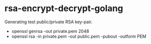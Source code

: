# rsa-encrypt-decrypt-golang

Generating test public/private RSA key-pair.

- openssl genrsa -out private.pem 2048
- openssl rsa -in private.pem -out public.pem -pubout -outform PEM
